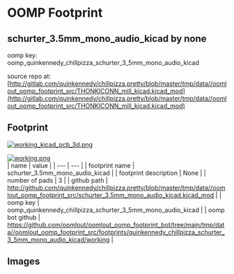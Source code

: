 # OOMP Footprint  
## schurter_3.5mm_mono_audio_kicad  by none  
  
oomp key: oomp_quinkennedy_chillpizza_schurter_3_5mm_mono_audio_kicad  
  
source repo at: [http://gitlab.com/quinkennedy/chillpizza.pretty/blob/master/tmp/data//oomlout_oomp_footprint_src/THONKICONN_mill_kicad.kicad_mod](http://gitlab.com/quinkennedy/chillpizza.pretty/blob/master/tmp/data//oomlout_oomp_footprint_src/THONKICONN_mill_kicad.kicad_mod)  
## Footprint  
  
[![working_kicad_pcb_3d.png](working_kicad_pcb_3d_600.png)](working_kicad_pcb_3d.png)  
  
[![working.png](working_600.png)](working.png)  
| name | value | 
| --- | --- | 
| footprint name | schurter_3.5mm_mono_audio_kicad | 
| footprint description | None | 
| number of pads | 3 | 
| github path | http://github.com/quinkennedy/chillpizza.pretty/blob/master/tmp/data//oomlout_oomp_footprint_src/schurter_3.5mm_mono_audio_kicad.kicad_mod | 
| oomp key | oomp_quinkennedy_chillpizza_schurter_3_5mm_mono_audio_kicad | 
| oomp bot github | https://github.com/oomlout/oomlout_oomp_footprint_bot/tree/main/tmp/data//oomlout_oomp_footprint_src/footprints/quinkennedy_chillpizza_schurter_3_5mm_mono_audio_kicad/working | 
## Images  
